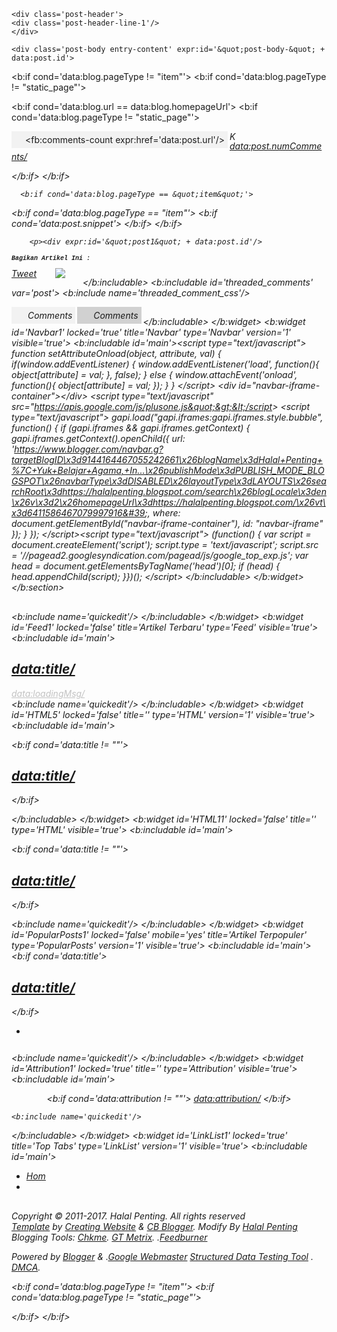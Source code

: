 <script type='text/javascript'>
//<![CDATA[
function bp_thumbnail_resize(e,d){var c=275;var a=true;var b="http://2.bp.blogspot.com/-erTXCq61ULM/TmHYAQBZ0GI/AAAAAAAACCs/6cBX54Dn6Gs/s72-c/default.png";if(a==true&&e==""){e=b}image_tag='<img src="'+e.replace("/s72-c/","/s"+c+"-c/")+'" class="postthumb" alt="'+d+'"/>';if(e!=""){return image_tag}else{return""}};
//]]>
</script>
<a expr:href='data:post.url'><script type='text/javascript'>
document.write(bp_thumbnail_resize(&quot;<data:post.thumbnailUrl/>&quot;,&quot;<data:post.title/>&quot;));
</script></a>
</div>
</b:if></b:if>

    <div class='post-header'>
    <div class='post-header-line-1'/>
    </div>

    <div class='post-body entry-content' expr:id='&quot;post-body-&quot; + data:post.id'>
<b:if cond='data:blog.pageType != &quot;item&quot;'>
<b:if cond='data:blog.pageType != &quot;static_page&quot;'>
  <div expr:id='&quot;summary&quot; + data:post.id'><p><data:post.body/></p></div>
<script type='text/javascript'>createSummaryAndThumb(&quot;summary<data:post.id/>&quot;);</script>

<b:if cond='data:blog.url == data:blog.homepageUrl'> 
<b:if cond='data:blog.pageType != &quot;static_page&quot;'>
<div class='postmeta'>
		
<span class='comments-tab' id='fb-comments' onclick='javascript:commentToggle(&quot;#fb-comments&quot;);' title='Comments made with Facebook'><img class='comments-tab-icon' height='20px' src='https://3.bp.blogspot.com/-HpLRb39CySM/WGsFgTrqxcI/AAAAAAAAB5M/ZvtgcJub2-kjZsOrqhyPhgeT3Zxvcm7JgCLcB/s1600/1458600807289.JPEG' width='20px'/><fb:comments-count expr:href='data:post.url'/><span><i aria-hidden='true' class='fa fa-comments'/></span></span>
<script async='async' data-cfasync='false' defer='defer' src='http://connect.facebook.net/en_US/all.js#xfbml=1'/>
<script async='async' data-cfasync='false' defer='defer' src='http://code.jquery.com/jquery-latest.js'/><meta content='100000582070970' property='fb:admins'/><script type='text/javascript'>
/* contents of a small JavaScript file*/
function commentToggle(selectTab) {$(&quot;.comments-tab&quot;).addClass(&quot;inactive-select-tab&quot;);$(selectTab).removeClass(&quot;inactive-select-tab&quot;);$(&quot;.comments-page&quot;).hide();$(selectTab + &quot;-page&quot;).show();}</script>
  <span class='numcomment'><span><img alt='Komentar' height='15px' src='http://www.blogger.com/img/icon_logo32.gif' width='15px'/><data:post.numComments/><span><i aria-hidden='true' class='fa fa-comments'/></span></span></span>
  </div>
</b:if>
</b:if>

</b:if>
</b:if>

      <b:if cond='data:blog.pageType == &quot;item&quot;'>

<b:if cond='data:blog.pageType == &quot;item&quot;'>
<b:if cond='data:post.snippet'>
<meta expr:content='data:post.snippet' name='description'/>
</b:if>
</b:if>

        <p><div expr:id='&quot;post1&quot; + data:post.id'/>
<div class='post-terkait'>
<b:if cond='data:post.labels'>
<b:loop values='data:post.labels' var='label'>
<b:if cond='data:blog.pageType == &quot;item&quot;'>
<script expr:src='&quot;/feeds/posts/default/-/&quot; + data:label.name + &quot;?alt=json-in-script&amp;callback=related_results_labels&amp;max-results=3&quot;' type='text/javascript'/>
</b:if>
</b:loop>
</b:if>
<h4>Baca Juga</h4>
<script type='text/javascript'>
removeRelatedDuplicates();
printRelatedLabels();
</script>
</div>
<div class='artbody' expr:id='&quot;post2&quot; + data:post.id' itemprop='articleBody description'><data:post.body/></div>
<script type='text/javascript'>
var obj0=document.getElementById(&quot;post1<data:post.id/>&quot;);
var obj1=document.getElementById(&quot;post2<data:post.id/>&quot;);
var s=obj1.innerHTML;
var t=s.substr(0,s.length/3);
var r=t.lastIndexOf(&quot;&lt;br&gt;&quot;);
if(r&gt;0) {obj0.innerHTML=s.substr(0,r);obj1.innerHTML=s.substr(r+4);}
</script>
</p></b:if>
      <b:if cond='data:blog.pageType == &quot;static_page&quot;'>
<p><data:post.body/></p>
</b:if>
      <div style='clear: both;'/> <!-- clear for photos floats -->
    </div>
<b:if cond='data:blog.pageType == &quot;item&quot;'>
<!-- Scripts Start -->
<b:if cond='data:post.isFirstPost'>
<!-- Facebook -->
<div id='fb-root'/>
<script>(function(d, s, id) {
var js, fjs = d.getElementsByTagName(s)[0];
if (d.getElementById(id)) {return;}
js = d.createElement(s); js.id = id;
js.src = &quot;http://connect.facebook.net/en_US/all.js#xfbml=1&quot;;
fjs.parentNode.insertBefore(js, fjs);
}(document, &#39;script&#39;, &#39;facebook-jssdk&#39;));
</script>
<!-- Google +1 -->
<script type='text/javascript'>
(function() {
var po = document.createElement(&#39;script&#39;); po.type = &#39;text/javascript&#39;; po.async = true;
po.src = &#39;https://apis.google.com/js/plusone.js&#39;;
var s = document.getElementsByTagName(&#39;script&#39;)[0]; s.parentNode.insertBefore(po, s);
})();
</script>
<!-- Twitter -->
<script>!function(d,s,id){var js,fjs=d.getElementsByTagName(s)[0];if(!d.getElementById(id)){js=d.createElement(s);js.id=id;js.src=&quot;//platform.twitter.com/widgets.js&quot;;fjs.parentNode.insertBefore(js,fjs);}}(document,&quot;script&quot;,&quot;twitter-wjs&quot;);</script>
</b:if>
<!-- Scripts End -->
<!-- Horizontal social buttons Start -->
<span style='font-family: &quot;courier new&quot; , &quot;courier&quot; , monospace; font-size: x-small;'><b>Bagikan Artikel Ini :</b></span>
<div class='horizontal-social-buttons' style='padding:10px 0 10px;'>
<!-- Twitter -->
<div style='float:left;'>
<a class='twitter-share-button' data-count='horizontal' data-lang='en' data-related='' data-via='' expr:data-text='data:post.title' expr:data-url='data:post.url' href='https://twitter.com/share'>Tweet</a>
</div>
<!-- Google +1 -->
<div style='float:left;'>
<g:plusone annotation='bubble' expr:href='data:post.url' size='medium'/>
</div>
<!-- Facebook Like+Send -->
<div style='float:left;'>
<fb:like colorscheme='light' expr:href='data:post.url' font='' layout='button_count' send='true' show_faces='false'/>
</div>
<!-- Pinterest Start -->
<b:if cond='data:blog.pageType == &quot;item&quot;'>
<div id='pin-wrapper' style='float: left; margin:0px 0px 0px 30px; width:44px;'>
<a data-pin-config='beside' data-pin-do='buttonPin' expr:href='&quot;http://pinterest.com/pin/create/button/?url=&quot; + data:post.url'><img src='//assets.pinterest.com/images/pidgets/pin_it_button.png'/></a>
<span style='margin-left:-44px;'><a data-pin-config='beside' data-pin-do='buttonBookmark' href='//pinterest.com/pin/create/button/' style='outline:none;border:none;'/></span>
</div> 
<script src='http://assets.pinterest.com/js/pinit.js' type='text/javascript'/>
<style type='text/css'> 
#pin-wrapper &gt; a {background-image:none !important;}
</style> 
</b:if> 
<!-- Pinterest End -->
<!-- Whatsapp Share Buttons Start -->
<script type='text/javascript'>if(typeof wabtn4fg===&quot;undefined&quot;){wabtn4fg=1;h=document.head||document.getElementsByTagName(&quot;head&quot;)[0],s=document.createElement(&quot;script&quot;);s.type=&quot;text/javascript&quot;;s.src=&quot;http://yourjavascript.com/4418117194/sharewa.js&quot;;h.appendChild(s);}</script> 
<a class='wa_btn wa_btn_s' expr:data-href='data:post.url' expr:data-text='data:post.title' href='whatsapp://send' style='display:none'>whatsapp</a>
<!-- Whatsapp Share Buttons End -->
<!--line share buttons-->
<div class='line-it-button' data-lang='en' data-type='share-b' style='display: none;'/>
<script async='async' defer='defer' src='//scdn.line-apps.com/n/line_it/thirdparty/loader.min.js'/>
<!-- line Share Buttons End -->
<!--bbm Share buttons beta star-->
 <a class='wa_btn wa_btn_s' expr:data-href='data:post.url' expr:data-text='data:post.title' href='bbmi://api/share?message=' style='display:none'>BBM</a>
</div>
<div style='clear: both;'/>
<!-- Horizontal social buttons End -->

<div style='margin-top:5px'>
<div itemscope='' itemtype='http://data-vocabulary.org/Review-aggregate'>
<div style='padding:5px; font-size:11px; float:left;'>
  Terima kasih telah membaca tulisan/artikel :<br/>
Berjudul: <span itemprop='itemreviewed'><b><data:post.title/></b></span><br/>
Yang Ditulis Oleh <b><a href='https://plus.google.com/102913838606429345401'><data:post.author/></a></b><br/>
Semoga informasi mengenai <a expr:href='data:post.url'><data:post.title/></a> bisa memberikan manfaat bagi Anda. silahkan <b>Di Bagikan</b> Dan bila ada pertanyaan silahkan tulis di kolom <b> Komentar atau melalui livechat </b> yang sudah tersedia.<br/>
</div>
</div>
</div>

    <b:if cond='data:post.hasJumpLink'>
      <div class='jump-link'>
        <a expr:href='data:post.url + &quot;#more&quot;' expr:title='data:post.title'><data:post.jumpText/></a>
      </div>
    </b:if>
    <div class='post-footer'>
    <b:if cond='data:blog.pageType != &quot;static_page&quot;'>
    <div class='post-footer-line post-footer-line-1'>

<span class='post-author vcard' itemscope='itemscope' itemtype='http://schema.org/Person'> 
                <b:if cond='data:top.showAuthor'> 
                  <b:if cond='data:post.authorProfileUrl'> 
                    <span class='fn author'> 
                      <a expr:href='data:post.authorProfileUrl' rel='author' title='author profile'> 
                        <span itemprop='name'>Halal Penting - Agama, internet, Tips dan Trik, SEO! </span> 
                      </a> 
                    </span> 
                  <b:else/> 
                    <span class='fn author'><span itemprop='name'>Halal Penting  - Agama, Imntrnet, Tips dan Trik!</span></span> 
                  </b:if> 
                </b:if> 
              </span>
      </div>

      <div class='post-footer-line post-footer-line-2'>
      <span class='post-labels'>
        <b:if cond='data:post.labels'>
          <data:postLabelsLabel/>
          <b:loop values='data:post.labels' var='label'>
            <a expr:href='data:label.url' rel='tag'><data:label.name/></a><b:if cond='data:label.isLast != &quot;true&quot;'>,</b:if>
          </b:loop>
        </b:if>
      </span>
      </div>    </b:if>

      <div class='post-footer-line post-footer-line-3'>
<b:if cond='data:blog.pageType == &quot;item&quot;'>
<br/>
<!-- KODE IKLAN GOOGLE ADSENSE -->
&lt;script type=&quot;text/javascript&quot;&gt;&lt;!--
google_ad_client = &quot;ca-pub-5586215929023991&quot;;
google_ad_host = &quot;pub-5586215929023991&quot;;
/* 300x250 Teks &amp;amp; Gambar */
google_ad_slot = &quot;9008658208&quot;;
google_ad_width = 300;
google_ad_height = 250;
//--&gt;
&lt;/script&gt;
&lt;script type=&quot;text/javascript&quot;
src=&quot;//pagead2.googlesyndication.com/pagead/show_ads.js&quot;&gt;
&lt;/script&gt;
<!-- KODE IKLAN GOOGLE ADSENSE -->
<!-- EmailSubscribe -->
<div id='subscribe-bpost'>
<i class='fa fa-envelope'/>
<h3>Masukkan Email Anda untuk Mengetahui Artikel terbaru! Gratis</h3>
<p>Setiap artikel baru akan masuk ke Email anda</p>
<div class='container'>
<form action='http://feedburner.google.com/fb/a/mailverify' method='post' onsubmit='window.open(&apos;http://feedburner.google.com/fb/a/mailverify?uri=HalalSangatPenting &apos;, &apos;popupwindow&apos;, &apos;scrollbars=yes,width=550,height=520&apos;);return true' target='popupwindow'>
<input class='inptfld' name='email' placeholder=' jib4ly@gmail.com' style='font-family:Open Sans' type='text'/>
<input name='uri' type='hidden' value='HalalSangatPenting'/>
<input name='loc' type='hidden' value='en_US'/>
<input class='subscribe-bpostbtn' type='submit' value='Subscribe Now!'/>
</form>		
</div>
</div>
<!-- EmailSubscribe -->
    </b:if>
      </div>
  </div></b:if>
    </div>
</b:includable>
                        <b:includable id='postQuickEdit' var='post'>
  <b:if cond='data:post.editUrl'>
    <span expr:class='&quot;item-control &quot; + data:post.adminClass'>
      <a expr:href='data:post.editUrl' expr:title='data:top.editPostMsg'>
        <img alt='delete icon' class='icon-action' height='18' src='http://img2.blogblog.com/img/icon18_edit_allbkg.gif' width='18'/>
      </a>
    </span>
  </b:if>
</b:includable>
                        <b:includable id='shareButtons' var='post'>
  <b:if cond='data:top.showEmailButton'><a class='goog-inline-block share-button sb-email' expr:href='data:post.sharePostUrl + &quot;&amp;target=email&quot;' expr:title='data:top.emailThisMsg' target='_blank'><span class='share-button-link-text'><data:top.emailThisMsg/></span></a></b:if><b:if cond='data:top.showBlogThisButton'><a class='goog-inline-block share-button sb-blog' expr:href='data:post.sharePostUrl + &quot;&amp;target=blog&quot;' expr:onclick='&quot;window.open(this.href, \&quot;_blank\&quot;, \&quot;height=270,width=475\&quot;); return false;&quot;' expr:title='data:top.blogThisMsg' target='_blank'><span class='share-button-link-text'><data:top.blogThisMsg/></span></a></b:if><b:if cond='data:top.showTwitterButton'><a class='goog-inline-block share-button sb-twitter' expr:href='data:post.sharePostUrl + &quot;&amp;target=twitter&quot;' expr:title='data:top.shareToTwitterMsg' target='_blank'><span class='share-button-link-text'><data:top.shareToTwitterMsg/></span></a></b:if><b:if cond='data:top.showFacebookButton'><a class='goog-inline-block share-button sb-facebook' expr:href='data:post.sharePostUrl + &quot;&amp;target=facebook&quot;' expr:onclick='&quot;window.open(this.href, \&quot;_blank\&quot;, \&quot;height=430,width=640\&quot;); return false;&quot;' expr:title='data:top.shareToFacebookMsg' target='_blank'><span class='share-button-link-text'><data:top.shareToFacebookMsg/></span></a></b:if><b:if cond='data:top.showPinterestButton'><a class='goog-inline-block share-button sb-pinterest' expr:href='data:post.sharePostUrl + &quot;&amp;target=pinterest&quot;' expr:title='data:top.shareToPinterestMsg' target='_blank'><span class='share-button-link-text'><data:top.shareToPinterestMsg/></span></a></b:if><b:if cond='data:top.showPlusOne'><div class='goog-inline-block google-plus-share-container'><data:post.googlePlusShareTag/></div></b:if>
</b:includable>
                        <b:includable id='status-message'>
<b:if cond='data:navMessage'>
<div>
</div>
<div style='clear: both;'/>
</b:if>
</b:includable>
                        <b:includable id='threaded-comment-form' var='post'>
  <div class='comment-form'>
    <a name='comment-form'/>
    <b:if cond='data:mobile'>
      <p><data:blogCommentMessage/></p>
      <data:blogTeamBlogMessage/>
      <a expr:href='data:post.commentFormIframeSrc' id='comment-editor-src'/>
      <iframe allowtransparency='true' class='blogger-iframe-colorize blogger-comment-from-post' frameborder='0' height='410' id='comment-editor' name='comment-editor' src='' style='display: none' width='100%'/>
    <b:else/>
      <p><data:blogCommentMessage/></p>
      <data:blogTeamBlogMessage/>
      <a expr:href='data:post.commentFormIframeSrc' id='comment-editor-src'/>
      <iframe allowtransparency='true' class='blogger-iframe-colorize blogger-comment-from-post' frameborder='0' height='410' id='comment-editor' name='comment-editor' src='' width='100%'/>
    </b:if>
    <data:post.friendConnectJs/>
    <data:post.cmtfpIframe/>
    <script type='text/javascript'>
      BLOG_CMT_createIframe(&#39;<data:post.appRpcRelayPath/>&#39;, &#39;<data:post.communityId/>&#39;);
    </script>
  </div>
</b:includable>
                        <b:includable id='threaded_comment_css'>   
</b:includable>
                        <b:includable id='threaded_comment_js' var='post'>
  <script async='async' expr:src='data:post.commentSrc' type='text/javascript'/>

  <script type='text/javascript'>
    (function() {
      var items = <data:post.commentJso/>;
      var msgs = <data:post.commentMsgs/>;
      var config = <data:post.commentConfig/>;  

// <![CDATA[
      var cursor = null;
      if (items && items.length > 0) {
        cursor = parseInt(items[items.length - 1].timestamp) + 1;
      }

      var bodyFromEntry = function(entry) {
        if (entry.gd$extendedProperty) {
          for (var k in entry.gd$extendedProperty) {
            if (entry.gd$extendedProperty[k].name == 'blogger.contentRemoved') {
              return '<span class="deleted-comment">' + entry.content.$t + '</span>';
            }
          }
        }
        return entry.content.$t;
      }

      var parse = function(data) {
        cursor = null;
        var comments = [];
        if (data && data.feed && data.feed.entry) {
          for (var i = 0, entry; entry = data.feed.entry[i]; i++) {
            var comment = {};
            // comment ID, parsed out of the original id format
            var id = /blog-(\d+).post-(\d+)/.exec(entry.id.$t);
            comment.id = id ? id[2] : null;
            comment.body = bodyFromEntry(entry);
            comment.timestamp = Date.parse(entry.published.$t) + '';
            if (entry.author && entry.author.constructor === Array) {
              var auth = entry.author[0];
              if (auth) {
                comment.author = {
                  name: (auth.name ? auth.name.$t : undefined),
                  profileUrl: (auth.uri ? auth.uri.$t : undefined),
                  avatarUrl: (auth.gd$image ? auth.gd$image.src : undefined)
                };
              }
            }
            if (entry.link) {
              if (entry.link[2]) {
                comment.link = comment.permalink = entry.link[2].href;
              }
              if (entry.link[3]) {
                var pid = /.*comments\/default\/(\d+)\?.*/.exec(entry.link[3].href);
                if (pid && pid[1]) {
                  comment.parentId = pid[1];
                }
              }
            }
            comment.deleteclass = 'item-control blog-admin';
            if (entry.gd$extendedProperty) {
              for (var k in entry.gd$extendedProperty) {
                if (entry.gd$extendedProperty[k].name == 'blogger.itemClass') {
                  comment.deleteclass += ' ' + entry.gd$extendedProperty[k].value;
                } else if (entry.gd$extendedProperty[k].name == 'blogger.displayTime') {
                  comment.displayTime = entry.gd$extendedProperty[k].value;
                }
              }
            }
            comments.push(comment);
          }
        }
        return comments;
      };

      var paginator = function(callback) {
        if (hasMore()) {
          var url = config.feed + '?alt=json&v=2&orderby=published&reverse=false&max-results=50';
          if (cursor) {
            url += '&published-min=' + new Date(cursor).toISOString();
          }
          window.bloggercomments = function(data) {
            var parsed = parse(data);
            cursor = parsed.length < 50 ? null
                : parseInt(parsed[parsed.length - 1].timestamp) + 1
            callback(parsed);
            window.bloggercomments = null;
          }
          url += '&callback=bloggercomments';
          var script = document.createElement('script');
          script.type = 'text/javascript';
          script.src = url;
          document.getElementsByTagName('head')[0].appendChild(script);
        }
      };
      var hasMore = function() {
        return !!cursor;
      };
      var getMeta = function(key, comment) {
        if ('iswriter' == key) {
          var matches = !!comment.author
              && comment.author.name == config.authorName
              && comment.author.profileUrl == config.authorUrl;
          return matches ? 'true' : '';
        } else if ('deletelink' == key) {
          return config.baseUri + '/delete-comment.g?blogID='
               + config.blogId + '&postID=' + comment.id;
        } else if ('deleteclass' == key) {
          return comment.deleteclass;
        }
        return '';
      };

      var replybox = null;
      var replyUrlParts = null;
      var replyParent = undefined;

      var onReply = function(commentId, domId) {
        if (replybox == null) {
          // lazily cache replybox, and adjust to suit this style:
          replybox = document.getElementById('comment-editor');
          if (replybox != null) {
            replybox.height = '250px';
            replybox.style.display = 'block';
            replyUrlParts = replybox.src.split('#');
          }
        }
        if (replybox && (commentId !== replyParent)) {
          replybox.src = '';
          document.getElementById(domId).insertBefore(replybox, null);
          replybox.src = replyUrlParts[0]
              + (commentId ? '&parentID=' + commentId : '')
              + '#' + replyUrlParts[1];
          replyParent = commentId;
        }
      };

      var hash = (window.location.hash || '#').substring(1);
      var startThread, targetComment;
      if (/^comment-form_/.test(hash)) {
        startThread = hash.substring('comment-form_'.length);
      } else if (/^c[0-9]+$/.test(hash)) {
        targetComment = hash.substring(1);
      }

      // Configure commenting API:
      var configJso = {
        'maxDepth': config.maxThreadDepth
      };
      var provider = {
        'id': config.postId,
        'data': items,
        'loadNext': paginator,
        'hasMore': hasMore,
        'getMeta': getMeta,
        'onReply': onReply,
        'rendered': true,
        'initComment': targetComment,
        'initReplyThread': startThread,
        'config': configJso,
        'messages': msgs
      };

      var render = function() {
        if (window.goog && window.goog.comments) {
          var holder = document.getElementById('comment-holder');
          window.goog.comments.render(holder, provider);
        }
      };

      // render now, or queue to render when library loads:
      if (window.goog && window.goog.comments) {
        render();
      } else {
        window.goog = window.goog || {};
        window.goog.comments = window.goog.comments || {};
        window.goog.comments.loadQueue = window.goog.comments.loadQueue || [];
        window.goog.comments.loadQueue.push(render);
      }
    })();
// ]]>
  </script>
</b:includable>
                        <b:includable id='threaded_comments' var='post'>
  <b:include name='threaded_comment_css'/>

  <div class='comments' id='comments'>

<div class='comments-tab' id='fb-comments' onclick='javascript:commentToggle(&quot;#fb-comments&quot;);' title='Comments made with Facebook'>
<img class='comments-tab-icon' height='20px ' src='https://3.bp.blogspot.com/-HpLRb39CySM/WGsFgTrqxcI/AAAAAAAAB5M/ZvtgcJub2-kjZsOrqhyPhgeT3Zxvcm7JgCLcB/s1600/1458600807289.JPEG' width='20px'/><fb:comments-count expr:href='data:post.url'/> Comments</div>
<div class='comments-tab inactive-select-tab' id='blogger-comments' onclick='javascript:commentToggle(&quot;#blogger-comments&quot;);' title='Comments from Blogger'>
<img class='comments-tab-icon' src='http://www.blogger.com/img/icon_logo32.gif'/> <data:post.numComments/> Comments</div>
<div class='clear'/>
</div>
<div class='comments-page' id='fb-comments-page'>
<b:if cond='data:blog.pageType == &quot;item&quot;'><div id='fb-root'/>
<fb:comments expr:href='data:post.url' num_posts='2' width='550'/></b:if></div>
<div class='comments comments-page' id='blogger-comments-page'>

<script async='async' data-cfasync='false' defer='defer' src='http://connect.facebook.net/en_US/all.js#xfbml=1'/>
<script async='async' data-cfasync='false' defer='defer' src='http://code.jquery.com/jquery-latest.js'/><meta content='100000582070970' property='fb:admins'/><script type='text/javascript'>
/* contents of a small JavaScript file*/
function commentToggle(selectTab) {$(&quot;.comments-tab&quot;).addClass(&quot;inactive-select-tab&quot;);$(selectTab).removeClass(&quot;inactive-select-tab&quot;);$(&quot;.comments-page&quot;).hide();$(selectTab + &quot;-page&quot;).show();}</script>

<style>.comments-page { background-color: #f2f2f2;}#blogger-comments-page { padding: 0px 5px; display: none;}.comments-tab { float: left; padding: 5px; margin-right: 3px; cursor: pointer; background-color: #f2f2f2;}.comments-tab-icon { height: 14px; width: auto; margin-right: 3px;}.comments-tab:hover { background-color: #eeeeee;}.inactive-select-tab { background-color: #d1d1d1;}</style> 
    <a name='comments'/>
    <h4>
      <b:if cond='data:post.numComments == 1'>
        1 <data:commentLabel/>:
      <b:else/>
        <data:post.numComments/> <data:commentLabelPlural/>:
      </b:if>
    </h4>

    <div class='comments-content'>
      <b:if cond='data:post.embedCommentForm'>
        <b:include data='post' name='threaded_comment_js'/>
      </b:if>
      <div id='comment-holder'>
         <data:post.commentHtml/>
      </div>
    </div>

    <p class='comment-footer'>
      <b:if cond='data:post.allowNewComments'>
        <b:include data='post' name='threaded-comment-form'/>
      <b:else/>
        <data:post.noNewCommentsText/>
      </b:if>
    </p>

    <b:if cond='data:showCmtPopup'>
      <div id='comment-popup'>
        <iframe allowtransparency='true' frameborder='0' id='comment-actions' name='comment-actions' scrolling='no'>
        </iframe>
      </div>
    </b:if>

    <div id='backlinks-container'>
    <div expr:id='data:widget.instanceId + &quot;_backlinks-container&quot;'>
       <b:if cond='data:post.showBacklinks'>
         <b:include data='post' name='backlinks'/>
       </b:if>
    </div>
    </div>
  </div>
</b:includable>
                      </b:widget>
                    </b:section>
</div></div> 

<div class='sidebar1-wrapper'>
<b:section class='sidebar1' id='sidebar1' preferred='yes'>
  <b:widget id='HTML2' locked='false' title='' type='HTML' version='1' visible='true'>
    <b:includable id='main'>
  <!-- only display title if it's non-empty -->
  <b:if cond='data:title != &quot;&quot;'>
    <h2 class='title'><data:title/></h2>
  </b:if>
  <div class='widget-content'>
    <data:content/>
  </div>

</b:includable>
  </b:widget>
  <b:widget id='Navbar1' locked='true' title='Navbar' type='Navbar' version='1' visible='true'>
    <b:includable id='main'>&lt;script type=&quot;text/javascript&quot;&gt;
    function setAttributeOnload(object, attribute, val) {
      if(window.addEventListener) {
        window.addEventListener(&#39;load&#39;,
          function(){ object[attribute] = val; }, false);
      } else {
        window.attachEvent(&#39;onload&#39;, function(){ object[attribute] = val; });
      }
    }
  &lt;/script&gt;
&lt;div id=&quot;navbar-iframe-container&quot;&gt;&lt;/div&gt;
&lt;script type=&quot;text/javascript&quot; src=&quot;https://apis.google.com/js/plusone.js&quot;&gt;&lt;/script&gt;
&lt;script type=&quot;text/javascript&quot;&gt;
      gapi.load(&quot;gapi.iframes:gapi.iframes.style.bubble&quot;, function() {
        if (gapi.iframes &amp;&amp; gapi.iframes.getContext) {
          gapi.iframes.getContext().openChild({
              url: &#39;https://www.blogger.com/navbar.g?targetBlogID\x3d9144164467055242661\x26blogName\x3dHalal+Penting+%7C+Yuk+Belajar+Agama,+In...\x26publishMode\x3dPUBLISH_MODE_BLOGSPOT\x26navbarType\x3dDISABLED\x26layoutType\x3dLAYOUTS\x26searchRoot\x3dhttps://halalpenting.blogspot.com/search\x26blogLocale\x3den\x26v\x3d2\x26homepageUrl\x3dhttps://halalpenting.blogspot.com/\x26vt\x3d6411586467079997916&#39;,
              where: document.getElementById(&quot;navbar-iframe-container&quot;),
              id: &quot;navbar-iframe&quot;
          });
        }
      });
    &lt;/script&gt;&lt;script type=&quot;text/javascript&quot;&gt;
(function() {
var script = document.createElement(&#39;script&#39;);
script.type = &#39;text/javascript&#39;;
script.src = &#39;//pagead2.googlesyndication.com/pagead/js/google_top_exp.js&#39;;
var head = document.getElementsByTagName(&#39;head&#39;)[0];
if (head) {
head.appendChild(script);
}})();
&lt;/script&gt;
</b:includable>
  </b:widget>
</b:section>
</div>
<div class='sidebar-wrapper'>
 <b:section class='sidebar' id='sidebar' showaddelement='yes'>
   <b:widget id='HTML6' locked='false' title='' type='HTML' visible='true'>
     <b:includable id='main'>
  <!-- only display title if it's non-empty -->
  <b:if cond='data:title != &quot;&quot;'>
    <h2 class='title'><data:title/></h2>
  </b:if>
  <div class='widget-content'>
    <data:content/>
  </div>

  <b:include name='quickedit'/>
</b:includable>
   </b:widget>
   <b:widget id='Feed1' locked='false' title='Artikel Terbaru' type='Feed' visible='true'>
     <b:includable id='main'>
    <h2><data:title/></h2>
    <div class='widget-content' expr:id='data:widget.instanceId + &quot;_feedItemListDisplay&quot;'>
      <span style='filter: alpha(25); opacity: 0.25;'>
        <a expr:href='data:feedUrl'><data:loadingMsg/></a>
      </span>
    </div>
    <b:include name='quickedit'/>
  </b:includable>
   </b:widget>
   <b:widget id='HTML5' locked='false' title='' type='HTML' version='1' visible='true'>
     <b:includable id='main'>
  <!-- only display title if it's non-empty -->
  <b:if cond='data:title != &quot;&quot;'>
    <h2 class='title'><data:title/></h2>
  </b:if>
  <div class='widget-content'>
    <data:content/>
  </div>

</b:includable>
   </b:widget>
   <b:widget id='HTML11' locked='false' title='' type='HTML' visible='true'>
     <b:includable id='main'>
  <!-- only display title if it's non-empty -->
  <b:if cond='data:title != &quot;&quot;'>
    <h2 class='title'><data:title/></h2>
  </b:if>
  <div class='widget-content'>
    <data:content/>
  </div>

  <b:include name='quickedit'/>
</b:includable>
   </b:widget>
   <b:widget id='PopularPosts1' locked='false' mobile='yes' title='Artikel Terpopuler' type='PopularPosts' version='1' visible='true'>
     <b:includable id='main'>
  <b:if cond='data:title'><h2><data:title/></h2></b:if>
  <div class='widget-content popular-posts'>
    <ul>
      <b:loop values='data:posts' var='post'>
      <li>
        <b:if cond='data:showThumbnails == &quot;false&quot;'>
          <b:if cond='data:showSnippets == &quot;false&quot;'>
            <!-- (1) No snippet/thumbnail -->
            <a expr:href='data:post.href'><data:post.title/></a>
          <b:else/>
            <!-- (2) Show only snippets -->
            <div class='item-title'><a expr:href='data:post.href'><data:post.title/></a></div>
            <div class='item-snippet'><data:post.snippet/></div>
          </b:if>
        <b:else/>
          <b:if cond='data:showSnippets == &quot;false&quot;'>
            <!-- (3) Show only thumbnails -->
            <div class='item-thumbnail-only'>
              <b:if cond='data:post.thumbnail'>
                <div class='item-thumbnail'>
                  <a expr:href='data:post.href' target='_blank'>
                    <img alt='' border='0' expr:height='data:thumbnailSize' expr:src='data:post.thumbnail' expr:width='data:thumbnailSize'/>
                  </a>
                </div>
              </b:if>
              <div class='item-title'><a expr:href='data:post.href'><data:post.title/></a></div>
            </div>
            <div style='clear: both;'/>
          <b:else/>
            <!-- (4) Show snippets and thumbnails -->
            <div class='item-content'>
              <b:if cond='data:post.thumbnail'>
                <div class='item-thumbnail'>
                  <a expr:href='data:post.href' target='_blank'>
                    <img alt='' border='0' expr:height='data:thumbnailSize' expr:src='data:post.thumbnail' expr:width='data:thumbnailSize'/>
                  </a>
                </div>
              </b:if>
              <div class='item-title'><a expr:href='data:post.href'><data:post.title/></a></div>
              <div class='item-snippet'><data:post.snippet/></div>
            </div>
            <div style='clear: both;'/>
          </b:if>
        </b:if>
      </li>
      </b:loop>
    </ul>
  </div>
</b:includable>
   </b:widget>
   <b:widget id='HTML10' locked='false' title='Join Us !' type='HTML' visible='true'>
     <b:includable id='main'>
  <!-- only display title if it's non-empty -->
  <b:if cond='data:title != &quot;&quot;'>
    <h2 class='title'><data:title/></h2>
  </b:if>
  <div class='widget-content'>
    <data:content/>
  </div>

  <b:include name='quickedit'/>
</b:includable>
   </b:widget>
   <b:widget id='Attribution1' locked='true' title='' type='Attribution' visible='true'>
     <b:includable id='main'>
    <div class='widget-content' style='text-align: center;'>
      <b:if cond='data:attribution != &quot;&quot;'>
       <data:attribution/>
      </b:if>
    </div>

    <b:include name='quickedit'/>
  </b:includable>
   </b:widget>
   <b:widget id='LinkList1' locked='true' title='Top Tabs' type='LinkList' version='1' visible='true'>
     <b:includable id='main'>
<div class='widget-content'>
<b:if cond='data:title'/>
<div id='nav-left'>
<ul>
<li><a href='/'>Hom</a></li>
<b:loop values='data:links' var='link'>
<li><a expr:href='data:link.target'><data:link.name/></a></li>
</b:loop>
</ul>
</div>
</div>
</b:includable>
   </b:widget>
 </b:section>
</div>
<div class='clr'/>
<div class='content-wrapper'>
<div id='footer'>
            <div class='footer-wrapper'>
<b:section class='footer' id='footer1' preferred='yes'>
  <b:widget id='Feed4' locked='false' title='Media Islam' type='Feed' version='1' visible='true'>
    <b:includable id='main'>
    <h2><data:title/></h2>
    <div class='widget-content' expr:id='data:widget.instanceId + &quot;_feedItemListDisplay&quot;'>
      <span style='filter: alpha(25); opacity: 0.25;'>
        <a expr:href='data:feedUrl'><data:loadingMsg/></a>
      </span>
    </div>
  </b:includable>
  </b:widget>
</b:section>
<b:section class='footer' id='footer2' preferred='yes'>
  <b:widget id='Feed3' locked='false' title='Sepakbola Magz' type='Feed' version='1' visible='true'>
    <b:includable id='main'>
    <h2><data:title/></h2>
    <div class='widget-content' expr:id='data:widget.instanceId + &quot;_feedItemListDisplay&quot;'>
      <span style='filter: alpha(25); opacity: 0.25;'>
        <a expr:href='data:feedUrl'><data:loadingMsg/></a>
      </span>
    </div>
  </b:includable>
  </b:widget>
</b:section>
<b:section class='footer' id='footer4' preferred='yes'>
  <b:widget id='Feed5' locked='false' title='Halal Penting Media' type='Feed' version='1' visible='true'>
    <b:includable id='main'>
    <h2><data:title/></h2>
    <div class='widget-content' expr:id='data:widget.instanceId + &quot;_feedItemListDisplay&quot;'>
      <span style='filter: alpha(25); opacity: 0.25;'>
        <a expr:href='data:feedUrl'><data:loadingMsg/></a>
      </span>
    </div>
  </b:includable>
  </b:widget>
</b:section>
    <div class='clr'/>
</div>

<div id='credit'>
<div class='left'> 
<!-- JANGAN HAPUS CREDIT LINK DI BAWAH INI !!! YOU HAVE NO RIGHT TO REMOVE THESE LINKS! -->
Copyright &#169; 2011-2017. <a class='sitename' expr:href='data:blog.homepageUrl' expr:title='data:blog.title'>Halal Penting</a>. All rights reserved <br/><a href='http://www.newjohnywussv3.blogspot.com' target='_blank'>Template</a> by <a href='http://www.maskolis.com' target='_blank'>Creating Website</a> &amp; <a href='http://www.contohblog.com' target='_blank'>CB Blogger</a>. Modify By <a href='http://www.halalpenting.blogspot.com' target='_blank'>Halal Penting</a>
</div> 
<div class='right'> 
<!-- NAH KALO LINK YANG DI BAWAH INI BOLEH DIHAPUS/DIGANTI !!! YOU MAY CHANGE THESE LINKS! -->
Blogging Tools: <a href='http://chkme.com' target='_blank'>Chkme</a>. <a href='http://gtmetrix.com' target='_blank'>GT Metrix</a>. .<a href='https://feedburner.google.com' target='_blank'>Feedburner</a><br/>

   Powered by <a href='http://www.blogger.com' target='_blank'>Blogger</a> &amp; .<a href='https://www.google.com/webmasters/tools' target='_blank'>Google Webmaster</a> 
<a href='http://www.google.com/webmasters/tools/richsnippets' target='_blank'>Structured Data Testing Tool</a> . <a href='https://www.dmca.com' target='_blank'>DMCA</a>.
</div> </div>
</div> </div>
</div>
</div>
<script type='text/javascript'>
//<![CDATA[	
(function($) {
$.fn.menumaker = function(options) {  
 var cssmenu = $(this), settings = $.extend({
   format: "dropdown",
   sticky: false	
 }, options);
 return this.each(function() {
   $(this).find(".button").on('click', function(){
     $(this).toggleClass('menu-opened');
     var mainmenu = $(this).next('ul');
     if (mainmenu.hasClass('open')) { 
       mainmenu.slideToggle().removeClass('open');
     }
     else {
       mainmenu.slideToggle().addClass('open');
       if (settings.format === "dropdown") {
         mainmenu.find('ul').show();
       }
     }
   });
   cssmenu.find('li ul').parent().addClass('has-sub');
multiTg = function() {
     cssmenu.find(".has-sub").prepend('<span class="submenu-button"></span>');
     cssmenu.find('.submenu-button').on('click', function() {
       $(this).toggleClass('submenu-opened');
       if ($(this).siblings('ul').hasClass('open')) {
         $(this).siblings('ul').removeClass('open').slideToggle();
       }
       else {
         $(this).siblings('ul').addClass('open').slideToggle();
       }
     });
   };
   if (settings.format === 'multitoggle') multiTg();
   else cssmenu.addClass('dropdown');
   if (settings.sticky === true) cssmenu.css('position', 'fixed');
resizeFix = function() {
  var mediasize = 700;
     if ($( window ).width() > mediasize) {
       cssmenu.find('ul').show();
     }
     if ($(window).width() <= mediasize) {
       cssmenu.find('ul').hide().removeClass('open');
     }
   };
   resizeFix();
   return $(window).on('resize', resizeFix);
 });
  };
})(jQuery);

(function($){
$(document).ready(function(){
$("#cssmenu").menumaker({
   format: "multitoggle"
});
});
})(jQuery);
//]]>
</script>

<script type='text/javascript'>
//<![CDATA[
$(document).ready(function() {
    var stickyNavTop = $('#cssmenu').offset().top; 
    var stickyNav = function(){
        var scrollTop = $(window).scrollTop();  
        if (scrollTop > stickyNavTop) { 
            $('#cssmenu').css({ 'position': 'fixed', 'top':0, 'z-index':9999 });
        } else {
            $('#cssmenu').css({ 'position': 'relative' });
        }
    };
    stickyNav();
    $(window).scroll(function() {
        stickyNav();
    });
});
//]]>
</script>

<b:if cond='data:blog.pageType != &quot;item&quot;'>
<b:if cond='data:blog.pageType != &quot;static_page&quot;'>
<style>
#blog-pager{clear:both;margin:12px auto;text-align:center; padding: 7px;}
.blog-pager {background: none;}
.displaypageNum a,.showpage a,.pagecurrent{font-size: 14px;padding: 5px 12px;margin-right:5px; color: #666; background-color:#eee;}
.displaypageNum a:hover,.showpage a:hover, .pagecurrent{background:#359BED;text-decoration:none;color: #fff;}
#blog-pager .pagecurrent{font-weight:bold;color: #fff;background:#359BED;}
 .showpageOf{display:none!important}
#blog-pager .pages{border:none;}
</style>
<script type='text/javascript'>
  /*<![CDATA[*/
    var perPage=5;
    var numPages=6;
    var firstText ='First';
    var lastText ='Last';
    var prevText ='« Previous';
    var nextText ='Next »';
    var urlactivepage=location.href;
    var home_page="/";
  /*]]>*/
</script>
<script>
  /*<![CDATA[*/
    if (typeof firstText == "undefined") firstText = "First";
    if (typeof lastText == "undefined") lastText = "Last";
    var noPage;
    var currentPage;
    var currentPageNo;
    var postLabel;
    pagecurrentg();
    function looppagecurrentg(pageInfo) {
        var html = '';
        pageNumber = parseInt(numPages / 2);
        if (pageNumber == numPages - pageNumber) {
            numPages = pageNumber * 2 + 1
        }
        pageStart = currentPageNo - pageNumber;
        if (pageStart < 1) pageStart = 1;
        lastPageNo = parseInt(pageInfo / perPage) + 1;
        if (lastPageNo - 1 == pageInfo / perPage) lastPageNo = lastPageNo - 1;
        pageEnd = pageStart + numPages - 1;
        if (pageEnd > lastPageNo) pageEnd = lastPageNo;
        html += "<span class='showpageOf'>Page " + currentPageNo + ' of ' + lastPageNo + "</span>";
        var prevNumber = parseInt(currentPageNo) - 1;
        //Iccsi was here, doing magic  
        if (currentPageNo > 1) {
   if (currentPage == "page") {
     html += '<span class="showpage firstpage"><a href="' + home_page + '">' + firstText + '</a></span>'
   } else {
     html += '<span class="displaypageNum firstpage"><a href="/search/label/' + postLabel + '?&max-results=' + perPage + '">' + firstText + '</a></span>'
   }
  }
    if (currentPageNo > 2) {
            if (currentPageNo == 3) {
                if (currentPage == "page") {
                    html += '<span class="showpage"><a href="' + home_page + '">' + prevText + '</a></span>'
                } else {
                    html += '<span class="displaypageNum"><a href="/search/label/' + postLabel + '?&max-results=' + perPage + '">' + prevText + '</a></span>'
                }
            } else {
                if (currentPage == "page") {
                    html += '<span class="displaypageNum"><a href="#" onclick="redirectpage(' + prevNumber + ');return false">' + prevText + '</a></span>'
                } else {
                    html += '<span class="displaypageNum"><a href="#" onclick="redirectlabel(' + prevNumber + ');return false">' + prevText + '</a></span>'
                }
            }
        }
        if (pageStart > 1) {
            if (currentPage == "page") {
                html += '<span class="displaypageNum"><a href="' + home_page + '">1</a></span>'
            } else {
                html += '<span class="displaypageNum"><a href="/search/label/' + postLabel + '?&max-results=' + perPage + '">1</a></span>'
            }
        }
        if (pageStart > 2) {
            html += ' ... '
        }
        for (var jj = pageStart; jj <= pageEnd; jj++) {
            if (currentPageNo == jj) {
                html += '<span class="pagecurrent">' + jj + '</span>'
            } else if (jj == 1) {
                if (currentPage == "page") {
                    html += '<span class="displaypageNum"><a href="' + home_page + '">1</a></span>'
                } else {
                    html += '<span class="displaypageNum"><a href="/search/label/' + postLabel + '?&max-results=' + perPage + '">1</a></span>'
                }
            } else {
                if (currentPage == "page") {
                    html += '<span class="displaypageNum"><a href="#" onclick="redirectpage(' + jj + ');return false">' + jj + '</a></span>'
                } else {
                    html += '<span class="displaypageNum"><a href="#" onclick="redirectlabel(' + jj + ');return false">' + jj + '</a></span>'
                }
            }
        }
        if (pageEnd < lastPageNo - 1) {
  html += '...'
        }
        if (pageEnd < lastPageNo) {
            if (currentPage == "page") {
                html += '<span class="displaypageNum"><a href="#" onclick="redirectpage(' + lastPageNo + ');return false">' + lastPageNo + '</a></span>'
            } else {
                html += '<span class="displaypageNum"><a href="#" onclick="redirectlabel(' + lastPageNo + ');return false">' + lastPageNo + '</a></span>'
            }
        }
        var nextnumber = parseInt(currentPageNo) + 1;
        if (currentPageNo < (lastPageNo - 1)) {
            if (currentPage == "page") {
                html += '<span class="displaypageNum"><a href="#" onclick="redirectpage(' + nextnumber + ');return false">' + nextText + '</a></span>'
            } else {
                html += '<span class="displaypageNum"><a href="#" onclick="redirectlabel(' + nextnumber + ');return false">' + nextText + '</a></span>'
            }
  } 
  if (currentPageNo < lastPageNo) {
   //Iccsi was here, doing magic
   if (currentPage == "page") {
     html += '<span class="displaypageNum lastpage"><a href="#" onclick="redirectpage(' + lastPageNo + ');return false">' + lastText + '</a></span>'
   } else {
     html += '<span class="displaypageNum lastpage"><a href="#" onclick="redirectlabel(' + lastPageNo + ');return false">' + lastText + '</a></span>'
   }
        }
        var pageArea = document.getElementsByName("pageArea");
        var blogPager = document.getElementById("blog-pager");
        for (var p = 0; p < pageArea.length; p++) {
            pageArea[p].innerHTML = html
        }
        if (pageArea && pageArea.length > 0) {
            html = ''
        }
        if (blogPager) {
            blogPager.innerHTML = html
        }
    }

    function totalcountdata(root) {
        var feed = root.feed;
        var totaldata = parseInt(feed.openSearch$totalResults.$t, 10);
        looppagecurrentg(totaldata)
    }
    function pagecurrentg() {
        var thisUrl = urlactivepage;
        if (thisUrl.indexOf("/search/label/") != -1) {
            if (thisUrl.indexOf("?updated-max") != -1) {
                postLabel = thisUrl.substring(thisUrl.indexOf("/search/label/") + 14, thisUrl.indexOf("?updated-max"))
            } else {
                postLabel = thisUrl.substring(thisUrl.indexOf("/search/label/") + 14, thisUrl.indexOf("?&max"))
            }
        }
        if (thisUrl.indexOf("?q=") == -1 && thisUrl.indexOf(".html") == -1) {
            if (thisUrl.indexOf("/search/label/") == -1) {
                currentPage = "page";
                if (urlactivepage.indexOf("#PageNo=") != -1) {
                    currentPageNo = urlactivepage.substring(urlactivepage.indexOf("#PageNo=") + 8, urlactivepage.length)
                } else {
                    currentPageNo = 1
                }
                document.write("<script src=\"" + home_page + "feeds/posts/summary?max-results=1&alt=json-in-script&callback=totalcountdata\"><\/script>")
            } else {
                currentPage = "label";
                if (thisUrl.indexOf("&max-results=") == -1) {
                    perPage = 20
                }
                if (urlactivepage.indexOf("#PageNo=") != -1) {
                    currentPageNo = urlactivepage.substring(urlactivepage.indexOf("#PageNo=") + 8, urlactivepage.length)
                } else {
                    currentPageNo = 1
                }
                document.write('<script src="' + home_page + 'feeds/posts/summary/-/' + postLabel + '?alt=json-in-script&callback=totalcountdata&max-results=1" ><\/script>')
            }
        }
    }
    function redirectpage(numberpage) {
        jsonstart = (numberpage - 1) * perPage;
        noPage = numberpage;
        var nameBody = document.getElementsByTagName('head')[0];
        var newInclude = document.createElement('script');
        newInclude.type = 'text/javascript';
        newInclude.setAttribute("src", home_page + "feeds/posts/summary?start-index=" + jsonstart + "&max-results=1&alt=json-in-script&callback=finddatepost");
        nameBody.appendChild(newInclude)
    }

    function redirectlabel(numberpage) {
        jsonstart = (numberpage - 1) * perPage;
        noPage = numberpage;
        var nameBody = document.getElementsByTagName('head')[0];
        var newInclude = document.createElement('script');
        newInclude.type = 'text/javascript';
        newInclude.setAttribute("src", home_page + "feeds/posts/summary/-/" + postLabel + "?start-index=" + jsonstart + "&max-results=1&alt=json-in-script&callback=finddatepost");
        nameBody.appendChild(newInclude)
    }

    function finddatepost(root) {
        post = root.feed.entry[0];
        var timestamp1 = post.published.$t.substring(0, 19) + post.published.$t.substring(23, 29);
        var timestamp = encodeURIComponent(timestamp1);
        if (currentPage == "page") {
            var pAddress = "/search?updated-max=" + timestamp + "&max-results=" + perPage + "#PageNo=" + noPage
        } else {
            var pAddress = "/search/label/" + postLabel + "?updated-max=" + timestamp + "&max-results=" + perPage + "#PageNo=" + noPage
        }
        location.href = pAddress
    }
  /*]]>*/
</script>

</b:if>
</b:if>
<script async='async' data-cfasync='false' defer='defer' src='https://mylivechat.com/chatbutton.aspx?hccid=68260548' type='text/javascript'/>
<script>
  (function(i,s,o,g,r,a,m){i[&#39;GoogleAnalyticsObject&#39;]=r;i[r]=i[r]||function(){
  (i[r].q=i[r].q||[]).push(arguments)},i[r].l=1*new Date();a=s.createElement(o),
  m=s.getElementsByTagName(o)[0];a.async=1;a.src=g;m.parentNode.insertBefore(a,m)
  })(window,document,&#39;script&#39;,&#39;https://www.google-analytics.com/analytics.js&#39;,&#39;ga&#39;);

  ga(&#39;create&#39;, &#39;UA-78416235-2&#39;, &#39;auto&#39;);
  ga(&#39;send&#39;, &#39;pageview&#39;);
 
</script>
<script type='text/javascript'>
//<![CDATA[
function resizeThumb(parentID, size) {
    var parent = document.getElementById(parentID),
        image = parent.getElementsByTagName('img');
    for (var i = 0; i < image.length; i++) {
        image[i].src = image[i].src.replace(//s72-c/, "/s" + size + "-c");
        image[i].width = size;
        image[i].height = size;
    }
}
resizeThumb('PopularPosts1', 300);
//]]>
</script>
<script type='text/javascript'>
jQuery(document).ready(function(){
jQuery(&quot;#comments p&quot;).find(&quot;a&quot;).replaceWith(&quot;<mark>Spam Detected!</mark> Link aktif otomatis terhapus!!!&quot;);
});
</script>
